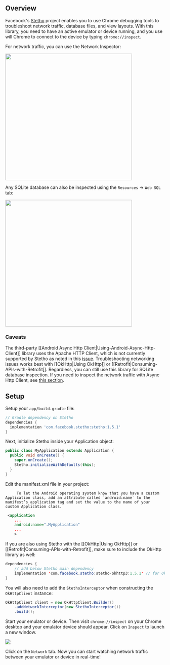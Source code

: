 ## Overview

Facebook's [Stetho](http://facebook.github.io/stetho/) project enables you to use Chrome debugging tools to troubleshoot network traffic, database files, and view layouts.  With this library, you need to have an active emulator or device running, and you use will Chrome to connect to the device by typing `chrome://inspect`.

For network traffic, you can use the Network Inspector:

<img src="http://facebook.github.io/stetho/static/images/inspector-network.png" width="400"/>

Any SQLite database can also be inspected using the `Resources` -> `Web SQL` tab:

<img src="http://facebook.github.io/stetho/static/images/inspector-sqlite.png" width="400"/>

### Caveats

The third-party [[Android Async Http Client|Using-Android-Async-Http-Client]] library uses the Apache HTTP Client, which is not currently supported by Stetho as noted in this [issue](https://github.com/facebook/stetho/issues/116).  Troubleshooting networking issues works best with [[OkHttp|Using OkHttp]] or [[Retrofit|Consuming-APIs-with-Retrofit]].  Regardless, you can still use this library for SQLite database inspection.  If you need to inspect the network traffic with Async Http Client, see [this section](http://guides.codepath.com/android/Troubleshooting-API-calls#setting-up-a-proxy).

## Setup

Setup your `app/build.gradle` file:

```gradle
// Gradle dependency on Stetho
dependencies {
  implementation 'com.facebook.stetho:stetho:1.5.1'
}
```

Next, initialize Stetho inside your Application object:
```java
public class MyApplication extends Application {
  public void onCreate() {
    super.onCreate();
    Stetho.initializeWithDefaults(this);
  }
}
```
 Edit the manifest.xml file in your project:
     
         To let the Android operating system know that you have a custom Application class, add an attribute called `android:name` to the manifest’s application tag and set the value to the name of your custom Application class.
```xml
 <application
    ...
    android:name=".MyApplication"
    ...
    >
```

If you are also using Stetho with the [[OkHttp|Using OkHttp]] or [[Retrofit|Consuming-APIs-with-Retrofit]], make sure to include the OkHttp library as well:

```java
dependencies {
    // add below Stetho main dependency
    implementation 'com.facebook.stetho:stetho-okhttp3:1.5.1' // for OkHttp library
}
```

You will also need to add the `StethoInterceptor` when constructing the `OkHttpClient` instance:

```java
OkHttpClient client = new OkHttpClient.Builder()
    .addNetworkInterceptor(new StethoInterceptor())
    .build();
```

Start your emulator or device.  Then visit `chrome://inspect` on your Chrome desktop and your emulator device should appear.  Click on `Inspect` to launch a new window.  

<img src="http://facebook.github.io/stetho/static/images/inspector-discovery.png"/>

Click on the `Network` tab.  Now you can start watching network traffic between your emulator or device in real-time!